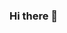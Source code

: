 ### Hi there 👋

<!--
**gio5485/gio5485** is a ✨ _special_ ✨ repository because its `README.md` (this file) appears on your GitHub profile.

Here are some ideas to get you started:
- 👋 Hi, I’m @gio5485. I am new to this community and excited to embark on this new endeavor, called coding!!
- 👀 I’m interested in building and launching website apps
- 🌱 I’m currently learning HTLM5 and CSS languages
- 💞️ I’m looking to collaborate on projects relating to website app development 
- 📫 How to reach me: gdechiara85@gmail.com or  LinkedIn

-->
